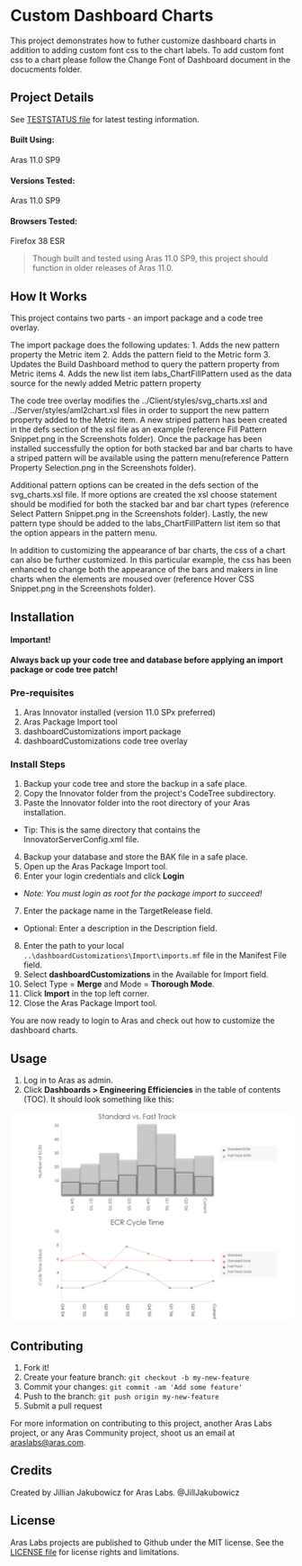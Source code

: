 # Custom Dashboard Charts

This project demonstrates how to futher customize dashboard charts in addition to adding custom font css to the chart labels.
To add custom font css to a chart please follow the Change Font of Dashboard document in the docucments folder.

## Project Details

See [TESTSTATUS file](./TESTSTATUS.md) for latest testing information.

#### Built Using:
Aras 11.0 SP9

#### Versions Tested:
Aras 11.0 SP9

#### Browsers Tested:
Firefox 38 ESR

> Though built and tested using Aras 11.0 SP9, this project should function in older releases of Aras 11.0.

## How It Works

This project contains two parts - an import package and a code tree overlay.

The import package does the following updates:
	1. Adds the new pattern property the Metric item
	2. Adds the pattern field to the Metric form
	3. Updates the Build Dashboard method to query the pattern property from Metric items
	4. Adds the new list item labs_ChartFillPattern used as the data source for the newly added Metric pattern property

The code tree overlay modifies the ../Client/styles/svg_charts.xsl and ../Server/styles/aml2chart.xsl files in order to support the new pattern property added to the Metric item.
A new striped pattern has been created in the defs section of the xsl file as an example (reference Fill Pattern Snippet.png in the Screenshots folder).
Once the package has been installed successfully the option for both stacked bar and bar charts to have a striped pattern will be available using the pattern menu(reference Pattern Property Selection.png in the Screenshots folder).

Additional pattern options can be created in the defs section of the svg_charts.xsl file.
If more options are created the xsl choose statement should be modified for both the stacked bar and bar chart types (reference Select Pattern Snippet.png in the Screenshots folder).
Lastly, the new pattern type should be added to the labs_ChartFillPattern list item so that the option appears in the pattern menu.

In addition to customizing the appearance of bar charts, the css of a chart can also be further customized.
In this particular example, the css has been enhanced to change both the appearance of the bars and makers in line charts when the elements are moused over (reference Hover CSS Snippet.png in the Screenshots folder).

## Installation

#### Important!
**Always back up your code tree and database before applying an import package or code tree patch!**

### Pre-requisites

1. Aras Innovator installed (version 11.0 SPx preferred)
2. Aras Package Import tool
3. dashboardCustomizations import package
4. dashboardCustomizations code tree overlay

### Install Steps

1. Backup your code tree and store the backup in a safe place.
2. Copy the Innovator folder from the project's CodeTree subdirectory.
3. Paste the Innovator folder into the root directory of your Aras installation.
  * Tip: This is the same directory that contains the InnovatorServerConfig.xml file.
4. Backup your database and store the BAK file in a safe place.
5. Open up the Aras Package Import tool.
6. Enter your login credentials and click **Login**
  * _Note: You must login as root for the package import to succeed!_
7. Enter the package name in the TargetRelease field.
  * Optional: Enter a description in the Description field.
8. Enter the path to your local `..\dashboardCustomizations\Import\imports.mf` file in the Manifest File field.
9. Select **dashboardCustomizations** in the Available for Import field.
10. Select Type = **Merge** and Mode = **Thorough Mode**.
11. Click **Import** in the top left corner.
12. Close the Aras Package Import tool.

You are now ready to login to Aras and check out how to customize the dashboard charts.

## Usage

1. Log in to Aras as admin.
2. Click **Dashboards > Engineering Efficiencies** in the table of contents (TOC). It should look something like this:

![Customized Dashboard](./Screenshots/Dashboard%20Charts.PNG)

## Contributing

1. Fork it!
2. Create your feature branch: `git checkout -b my-new-feature`
3. Commit your changes: `git commit -am 'Add some feature'`
4. Push to the branch: `git push origin my-new-feature`
5. Submit a pull request

For more information on contributing to this project, another Aras Labs project, or any Aras Community project, shoot us an email at araslabs@aras.com.

## Credits

Created by Jillian Jakubowicz for Aras Labs. @JillJakubowicz

## License

Aras Labs projects are published to Github under the MIT license. See the [LICENSE file](./LICENSE.md) for license rights and limitations.
